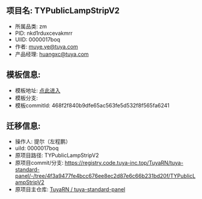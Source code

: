 ## 项目名: TYPublicLampStripV2

* 所属品类: zm
* PID: nkd1rduxcevakmrr
* UIID: 0000017boq
* 作者: muye.ye@tuya.com
* 产品经理: huangxc@tuya.com

## 模板信息:

* 模板地址: [点此进入](https://registry.code.tuya-inc.top/TuyaRN/react-native-panel-redux-template/commit/468f2f840b9dfe65ac563fe5d532f8f565fa6241)
* 模板分支: 
* 模板commitId: 468f2f840b9dfe65ac563fe5d532f8f565fa6241

## 迁移信息:
- 操作人: 提尔（左程鹏）
- uiId: 0000017boq
- 原项目路径: TYPublicLampStripV2
- 原项目commit/分支: https://registry.code.tuya-inc.top/TuyaRN/tuya-standard-panel/-/tree/4f3a9477fe4bcc676ee8ec2d87e6c66b231bd20f/TYPublicLampStripV2
- 原项目主仓库: [TuyaRN / tuya-standard-panel](https://registry.code.tuya-inc.top/TuyaRN/tuya-standard-panel.git)
